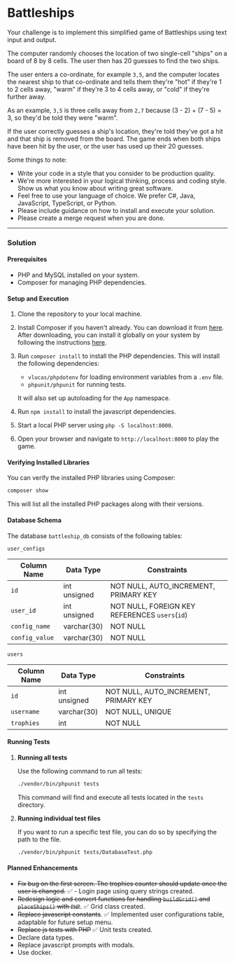 # Battleships

Your challenge is to implement this simplified game of Battleships using text input and output.

The computer randomly chooses the location of two single-cell "ships" on a board of 8 by 8 cells. The user then has 20 guesses to find the two ships.

The user enters a co-ordinate, for example `3,5`, and the computer locates the nearest ship to that co-ordinate and tells them they're "hot" if they're 1 to 2 cells away, "warm" if they're 3 to 4 cells away, or "cold" if they're further away.

As an example, `3,5` is three cells away from `2,7` because (3 - 2) + (7 - 5) = 3, so they'd be told they were "warm".

If the user correctly guesses a ship's location, they're told they've got a hit and that ship is removed from the board. The game ends when both ships have been hit by the user, or the user has used up their 20 guesses.

Some things to note:

- Write your code in a style that you consider to be production quality.
- We're more interested in your logical thinking, process and coding style. Show us what you know about writing great software.
- Feel free to use your language of choice. We prefer C#, Java, JavaScript, TypeScript, or Python.
- Please include guidance on how to install and execute your solution.
- Please create a merge request when you are done.

---

### Solution

#### Prerequisites

- PHP and MySQL installed on your system.
- Composer for managing PHP dependencies.

#### Setup and Execution

1. Clone the repository to your local machine.
2. Install Composer if you haven't already. You can download it from [here](https://getcomposer.org/download/). After downloading, you can install it globally on your system by following the instructions [here](https://getcomposer.org/doc/00-intro.md#globally).
3. Run `composer install` to install the PHP dependencies. This will install the following dependencies:

   - `vlucas/phpdotenv` for loading environment variables from a `.env` file.
   - `phpunit/phpunit` for running tests.

   It will also set up autoloading for the `App` namespace.

4. Run `npm install` to install the javascript dependencies.
5. Start a local PHP server using `php -S localhost:8000`.
6. Open your browser and navigate to `http://localhost:8000` to play the game.

#### Verifying Installed Libraries

You can verify the installed PHP libraries using Composer:

```bash
composer show
```

This will list all the installed PHP packages along with their versions.

#### Database Schema

The database `battleship_db` consists of the following tables:

`user_configs`

| Column Name    | Data Type    | Constraints                                    |
| -------------- | ------------ | ---------------------------------------------- |
| `id`           | int unsigned | NOT NULL, AUTO_INCREMENT, PRIMARY KEY          |
| `user_id`      | int unsigned | NOT NULL, FOREIGN KEY REFERENCES `users`(`id`) |
| `config_name`  | varchar(30)  | NOT NULL                                       |
| `config_value` | varchar(30)  | NOT NULL                                       |

`users`

| Column Name | Data Type    | Constraints                           |
| ----------- | ------------ | ------------------------------------- |
| `id`        | int unsigned | NOT NULL, AUTO_INCREMENT, PRIMARY KEY |
| `username`  | varchar(30)  | NOT NULL, UNIQUE                      |
| `trophies`  | int          | NOT NULL                              |

#### Running Tests

1. **Running all tests**

   Use the following command to run all tests:

   ```bash
   ./vendor/bin/phpunit tests
   ```

   This command will find and execute all tests located in the `tests` directory.

2. **Running individual test files**

   If you want to run a specific test file, you can do so by specifying the path to the file.

   ```bash
   ./vendor/bin/phpunit tests/DatabaseTest.php
   ```

#### Planned Enhancements

- ~~Fix bug on the first screen. The trophies counter should update once the user is changed.~~
  ✅ - Login page using query strings created.
- ~~Redesign logic and convert functions for handling `buildGrid()` and `placeShips()` with `PHP`~~.
  ✅ Grid class created.
- ~~Replace javascript constants~~.
  ✅ Implemented user configurations table, adaptable for future setup menu.
- ~~Replace js tests with PHP~~
  ✅ Unit tests created.
- Declare data types.
- Replace javascript prompts with modals.
- Use docker.
